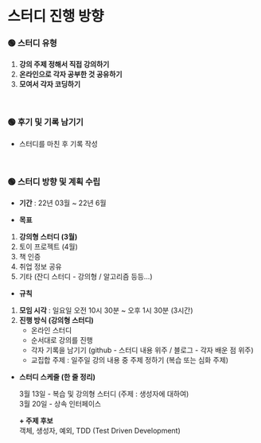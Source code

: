 # 스터디 진행 방향

### 🟢 스터디 유형

1. **강의 주제 정해서 직접 강의하기**
2. **온라인으로 각자 공부한 것 공유하기**
3. **모여서 각자 코딩하기** 
</br>

### 🟢 후기 및 기록 남기기

- 스터디를 마친 후 기록 작성
</br>

### 🟢 스터디 방향 및 계획 수립

- **기간** : 22년 03월 ~ 22년 6월

- **목표**
1. **강의형 스터디 (3월)**
2. 토이 프로젝트 (4월)
3. 책 인증
4. 취업 정보 공유 
5. 기타 (잔디 스터디 - 강의형 / 알고리즘 등등...)

- **규칙**
1. **모임 시각** : 일요일 오전 10시 30분 ~ 오후 1시 30분 (3시간)  
2. **진행 방식 (강의형 스터디)**
    - 온라인 스터디
    - 순서대로 강의를 진행 
    - 각자 기록을 남기기 (github - 스터디 내용 위주 / 블로그 - 각자 배운 점 위주)
    - 교집합 주제 : 일주일 강의 내용 중 주제 정하기 (복습 또는 심화 주제)
    
- **스터디 스케줄 (한 줄 정리)**
    
    3월 13일 - 복습 및 강의형 스터디 (주제 : 생성자에 대하여)
    </br>3월 20일 - 상속 인터페이스
    
    **+ 주제 후보**
    </br>객체, 생성자, 예외, TDD (Test Driven Development)
    
